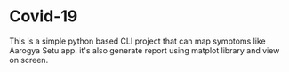 # Covid-19
This is a simple python based CLI project that can map symptoms like Aarogya Setu app. it's also generate report using matplot library and view on screen. 
